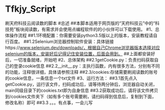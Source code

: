 # Tfkjy_Script
刷天府科技云阅读数的脚本
#总述
##本脚本适用于网页版的“天府科技云”中的“科技苑”板块阅读数，有需求并会使用点编程软件的的小伙伴可以下载使用。
#1、总体操作流程
##1.1环境配置：你需要安装python3.5版以上的版本，安装教程请自行百度。
##1.2Selenium浏览器控制软件安装：具体链接https://www.selenium.dev/downloads/，根据自己Chrome浏览器版本选择对应selenium的版本，安装好后记得记住安装位置，后面会用到。
##上面都安装好后，一切准备就绪，开始吧
#2、总体架构
##2.1getCookie.py：负责扫码获取自己的登录cookie信息
##2.2__init__.py：主执行函数，内有很多方法，分别有不同的功能，注释很详细，具体请参照注释
##2.3/cookies:存储需要刷阅读数的账号的cookie信息，一条信息一个txt文件
#3、运行方法：
##3.1首先点入getCookie.py，运行该文件，扫码成功后，请等待两分钟后，浏览器自动关闭，main同级目录下的cookies.txt即为自身信息
##3.2获取成功后，请将该文件拷贝到/cookies文件夹下（如有多个账号需要刷，请扫码得到信息后，复制到下面，修改名称）即可
##3.3
。。。有点事，一会儿写
